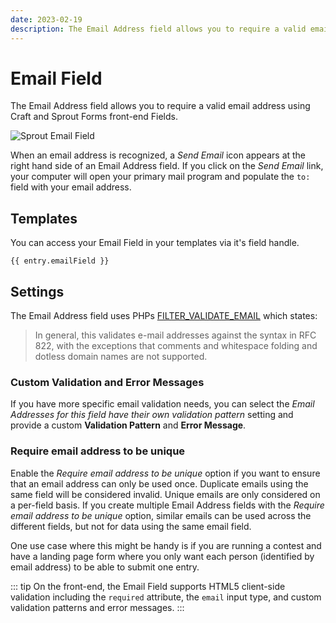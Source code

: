 ```yaml
---
date: 2023-02-19
description: The Email Address field allows you to require a valid email address using Craft and Sprout Forms front-end Fields.
---
```


# Email Field

The Email Address field allows you to require a valid email address using Craft and Sprout Forms front-end Fields.

![Sprout Email Field](./images/fields/sprout-email-field.png)

When an email address is recognized, a _Send Email_ icon appears at the right hand side of an Email Address field. If you click on the _Send Email_ link, your computer will open your primary mail program and populate the `to:` field with your email address.

## Templates

You can access your Email Field in your templates via it's field handle.

``` twig
{{ entry.emailField }}
```

## Settings

The Email Address field uses PHPs [FILTER_VALIDATE_EMAIL](http://php.net/manual/en/filter.filters.validate.php) which states:

> In general, this validates e-mail addresses against the syntax in RFC 822, with the exceptions that comments and whitespace folding and dotless domain names are not supported.

### Custom Validation and Error Messages

If you have more specific email validation needs, you can select the _Email Addresses for this field have their own validation pattern_ setting and provide a custom **Validation Pattern** and **Error Message**.

### Require email address to be unique

Enable the _Require email address to be unique_ option if you want to ensure that an email address can only be used once. Duplicate emails using the same field will be considered invalid. Unique emails are only considered on a per-field basis. If you create multiple Email Address fields with the _Require email address to be unique_ option, similar emails can be used across the different fields, but not for data using the same email field.

One use case where this might be handy is if you are running a contest and have a landing page form where you only want each person (identified by email address) to be able to submit one entry.

::: tip
On the front-end, the Email Field supports HTML5 client-side validation including the `required` attribute, the `email` input type, and custom validation patterns and error messages.
:::
